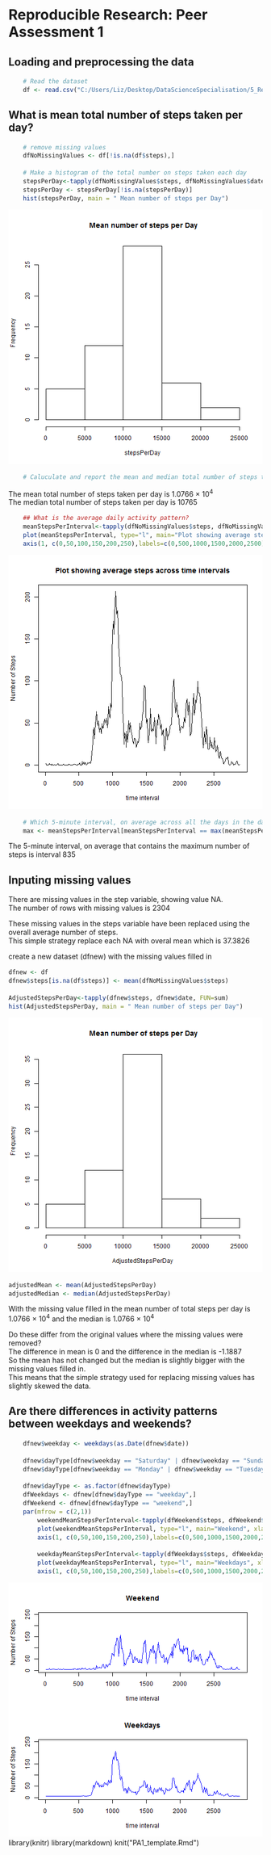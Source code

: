 # Reproducible Research: Peer Assessment 1

## Loading and preprocessing the data

```r
    # Read the dataset
    df <- read.csv("C:/Users/Liz/Desktop/DataScienceSpecialisation/5_Reproducible Research/activity.csv", header = TRUE)
```

## What is mean total number of steps taken per day?

```r
    # remove missing values 
    dfNoMissingValues <- df[!is.na(df$steps),]

    # Make a histogram of the total number on steps taken each day    
    stepsPerDay<-tapply(dfNoMissingValues$steps, dfNoMissingValues$date, FUN=sum)
    stepsPerDay <- stepsPerDay[!is.na(stepsPerDay)]
    hist(stepsPerDay, main = " Mean number of steps per Day")
```

![plot of chunk PartOne](figure/PartOne.png) 

```r
    # Caluculate and report the mean and median total number of steps taken per day
```
The mean total number of steps taken per day is 1.0766 &times; 10<sup>4</sup>  
The median total number of steps taken per day is 10765


```r
    ## What is the average daily activity pattern?
    meanStepsPerInterval<-tapply(dfNoMissingValues$steps, dfNoMissingValues$interval, FUN=mean)
    plot(meanStepsPerInterval, type="l", main="Plot showing average steps across time intervals", xlab="time interval", ylab ="Number of Steps", xaxt = 'n')
    axis(1, c(0,50,100,150,200,250),labels=c(0,500,1000,1500,2000,2500))
```

![plot of chunk PartTwo](figure/PartTwo.png) 

```r
    # Which 5-minute interval, on average across all the days in the dataset, contains the maximum number of steps?
    max <- meanStepsPerInterval[meanStepsPerInterval == max(meanStepsPerInterval)]
```
The 5-minute interval, on average that contains the maximum number of steps is interval 835  


## Inputing missing values
There are missing values in the step variable, showing value NA.   
The number of rows with missing values is 2304  

These missing values in the steps variable have been replaced using the overall average number of steps.  
This simple strategy replace each NA with overal mean which is 37.3826  

create a new dataset (dfnew)  with the missing values filled in

```r
dfnew <- df
dfnew$steps[is.na(df$steps)] <- mean(dfNoMissingValues$steps)

AdjustedStepsPerDay<-tapply(dfnew$steps, dfnew$date, FUN=sum)
hist(AdjustedStepsPerDay, main = " Mean number of steps per Day")
```

![plot of chunk PartThree](figure/PartThree.png) 

```r
adjustedMean <- mean(AdjustedStepsPerDay)   
adjustedMedian <- median(AdjustedStepsPerDay) 
```
With the missing value filled in the mean number of total steps per day is 1.0766 &times; 10<sup>4</sup> and the median is 1.0766 &times; 10<sup>4</sup>  

Do these differ from the original values where the missing values were removed?  
The difference in mean is 0 and the difference in the median is -1.1887  
So the mean has not changed but the median is slightly bigger with the missing values filled in.  
This means that the simple strategy used for replacing missing values  has slightly skewed the data.


## Are there differences in activity patterns between weekdays and weekends?

```r
    dfnew$weekday <- weekdays(as.Date(dfnew$date))
    
    dfnew$dayType[dfnew$weekday == "Saturday" | dfnew$weekday == "Sunday"] <- "weekend"
    dfnew$dayType[dfnew$weekday == "Monday" | dfnew$weekday == "Tuesday" |dfnew$weekday == "Wednesday" | dfnew$weekday == "Thursday" | dfnew$weekday =="Friday"] <- "weekday"
    
    dfnew$dayType <- as.factor(dfnew$dayType)
    dfWeekdays <- dfnew[dfnew$dayType == "weekday",]
    dfWeekend <- dfnew[dfnew$dayType == "weekend",]
    par(mfrow = c(2,1))
        weekendMeanStepsPerInterval<-tapply(dfWeekend$steps, dfWeekend$interval, FUN=mean)
        plot(weekendMeanStepsPerInterval, type="l", main="Weekend", xlab="time interval", ylab ="Number of Steps", xaxt = 'n', col = "blue", ylim=c(0,250))
        axis(1, c(0,50,100,150,200,250),labels=c(0,500,1000,1500,2000,2500))
    
        weekdayMeanStepsPerInterval<-tapply(dfWeekdays$steps, dfWeekdays$interval, FUN=mean)
        plot(weekdayMeanStepsPerInterval, type="l", main="Weekdays", xlab="time interval", ylab ="Number of Steps", xaxt = 'n', col = "blue", ylim=c(0,250))
        axis(1, c(0,50,100,150,200,250),labels=c(0,500,1000,1500,2000,2500))
```

![plot of chunk PartFour](figure/PartFour.png) 
library(knitr)
library(markdown)
knit("PA1_template.Rmd")
